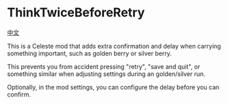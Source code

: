 # ThinkTwiceBeforeRetry
[中文](README.md)

This is a Celeste mod that adds extra confirmation and delay when carrying something important, such as golden berry or silver berry.

This prevents you from accident pressing "retry", "save and quit", or something similar when adjusting settings during an golden/silver run.

Optionally, in the mod settings, you can configure the delay before you can confirm.